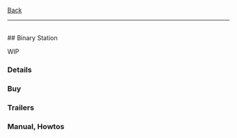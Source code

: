 [Back](https://binary-station.github.io)
<hr>
<br>
## Binary Station

WIP

### Details

### Buy

### Trailers

### Manual, Howtos


